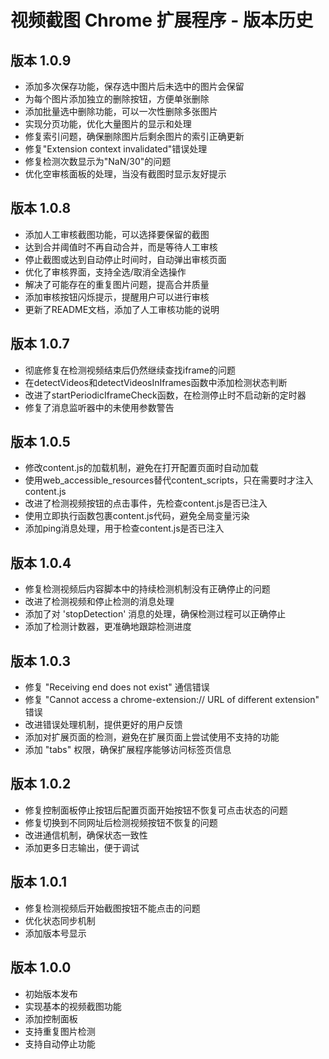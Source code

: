 # 视频截图 Chrome 扩展程序 - 版本历史

## 版本 1.0.9
- 添加多次保存功能，保存选中图片后未选中的图片会保留
- 为每个图片添加独立的删除按钮，方便单张删除
- 添加批量选中删除功能，可以一次性删除多张图片
- 实现分页功能，优化大量图片的显示和处理
- 修复索引问题，确保删除图片后剩余图片的索引正确更新
- 修复"Extension context invalidated"错误处理
- 修复检测次数显示为"NaN/30"的问题
- 优化空审核面板的处理，当没有截图时显示友好提示

## 版本 1.0.8
- 添加人工审核截图功能，可以选择要保留的截图
- 达到合并阈值时不再自动合并，而是等待人工审核
- 停止截图或达到自动停止时间时，自动弹出审核页面
- 优化了审核界面，支持全选/取消全选操作
- 解决了可能存在的重复图片问题，提高合并质量
- 添加审核按钮闪烁提示，提醒用户可以进行审核
- 更新了README文档，添加了人工审核功能的说明

## 版本 1.0.7
- 彻底修复在检测视频结束后仍然继续查找iframe的问题
- 在detectVideos和detectVideosInIframes函数中添加检测状态判断
- 改进了startPeriodicIframeCheck函数，在检测停止时不启动新的定时器
- 修复了消息监听器中的未使用参数警告

## 版本 1.0.5
- 修改content.js的加载机制，避免在打开配置页面时自动加载
- 使用web_accessible_resources替代content_scripts，只在需要时才注入content.js
- 改进了检测视频按钮的点击事件，先检查content.js是否已注入
- 使用立即执行函数包裹content.js代码，避免全局变量污染
- 添加ping消息处理，用于检查content.js是否已注入

## 版本 1.0.4
- 修复检测视频后内容脚本中的持续检测机制没有正确停止的问题
- 改进了检测视频和停止检测的消息处理
- 添加了对 'stopDetection' 消息的处理，确保检测过程可以正确停止
- 添加了检测计数器，更准确地跟踪检测进度

## 版本 1.0.3
- 修复 "Receiving end does not exist" 通信错误
- 修复 "Cannot access a chrome-extension:// URL of different extension" 错误
- 改进错误处理机制，提供更好的用户反馈
- 添加对扩展页面的检测，避免在扩展页面上尝试使用不支持的功能
- 添加 "tabs" 权限，确保扩展程序能够访问标签页信息

## 版本 1.0.2
- 修复控制面板停止按钮后配置页面开始按钮不恢复可点击状态的问题
- 修复切换到不同网址后检测视频按钮不恢复的问题
- 改进通信机制，确保状态一致性
- 添加更多日志输出，便于调试

## 版本 1.0.1
- 修复检测视频后开始截图按钮不能点击的问题
- 优化状态同步机制
- 添加版本号显示

## 版本 1.0.0
- 初始版本发布
- 实现基本的视频截图功能
- 添加控制面板
- 支持重复图片检测
- 支持自动停止功能
